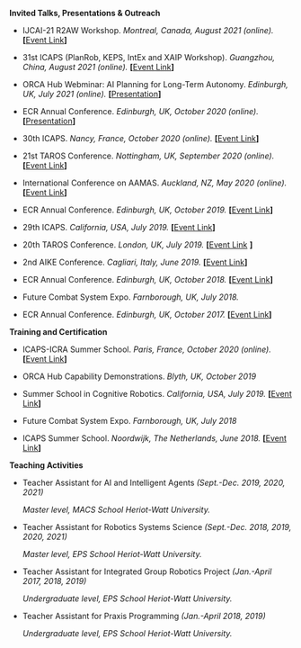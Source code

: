 **Invited Talks, Presentations & Outreach**

- IJCAI-21 R2AW Workshop. *Montreal, Canada, August 2021 (online).*   **[**[Event Link](http://rbr.cs.umass.edu/r2aw/)**]**

- 31st ICAPS (PlanRob, KEPS, IntEx and XAIP Workshop). *Guangzhou, China, August 2021 (online).*   **[**[Event Link](https://icaps21.icaps-conference.org/home/)**]**

- ORCA Hub Webminar: AI Planning for Long-Term Autonomy. *Edinburgh, UK, July 2021 (online).* **[**[Presentation](https://www.youtube.com/watch?v=psE79dkN3oI)**]** 

- ECR Annual Conference. *Edinburgh, UK, October 2020 (online).* **[**[Presentation](https://cdtinroboticsand.padlet.org/yanielcarreno/cxh04l9c14wq4z1r)**]**  

- 30th ICAPS. *Nancy, France, October 2020 (online).*   **[**[Event Link](https://icaps20.icaps-conference.org/)**]**

- 21st TAROS Conference. *Nottingham, UK, September 2020 (online).*    **[**[Event Link](https://www.nottingham.ac.uk/conference/fac-eng/taros/index.aspx)**]**

- International Conference on AAMAS. *Auckland, NZ, May 2020 (online).*   **[**[Event Link](https://aamas2020.conference.auckland.ac.nz/)**]**

- ECR Annual Conference. *Edinburgh, UK, October 2019.*   **[**[Event Link](https://www.edinburgh-robotics.org/sites/default/files/Annual%20Review%202018-2019.pdf)**]**

- 29th ICAPS. *California, USA, July 2019.*   **[**[Event Link](https://icaps19.icaps-conference.org/)**]**

- 20th TAROS Conference. *London, UK, July 2019.*   **[**[Event Link](https://www.qmul.ac.uk/robotics/events/taros2019/) **]**

- 2nd AIKE Conference. *Cagliari, Italy, June 2019.*   **[**[Event Link](https://aike2019.unica.it/)**]**

- ECR Annual Conference. *Edinburgh, UK, October 2018.*   **[**[Event Link](https://www.edinburgh-robotics.org/sites/default/files/Annual%20Review%202017-2018.pdf)**]**

- Future Combat System Expo. *Farnborough, UK, July 2018.*

- ECR Annual Conference. *Edinburgh, UK, October 2017.*   **[**[Event Link](https://www.edinburgh-robotics.org/sites/default/files/Final%20version%202016-17%20Annual%20Review%20for%20download%20V1.pdf)**]**

**Training and Certification**

- ICAPS-ICRA Summer School. *Paris, France, October 2020 (online).*   **[**[Event Link](https://icaps20.icaps-conference.org/)**]**

- ORCA Hub Capability Demonstrations. *Blyth, UK, October 2019*

- Summer School in Cognitive Robotics. *California, USA, July 2019.*   **[**[Event Link](https://sites.usc.edu/cognitive-robotics/)**]**

- Future Combat System Expo. *Farnborough, UK, July 2018*

- ICAPS Summer School. *Noordwijk, The Netherlands, June 2018.*   **[**[Event Link](http://icaps18.icaps-conference.org/)**]**


**Teaching Activities**

- Teacher Assistant for AI and Intelligent Agents *(Sept.-Dec. 2019, 2020, 2021)*

  *Master level, MACS School Heriot-Watt University.*
  
- Teacher Assistant for Robotics Systems Science *(Sept.-Dec. 2018, 2019, 2020, 2021)*

  *Master level, EPS School Heriot-Watt University.*
  
- Teacher Assistant for Integrated Group Robotics Project *(Jan.-April 2017, 2018, 2019)*
  
  *Undergraduate level, EPS School Heriot-Watt University.*
  
- Teacher Assistant for Praxis Programming *(Jan.-April 2018, 2019)*

  *Undergraduate level, EPS School Heriot-Watt University.*
 

